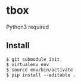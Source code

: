 # tbox


Python3 required


## Install ##

```
$ git submodule init
$ virtualenv env
$ source env/bin/activate
$ pip install --editable .
```

